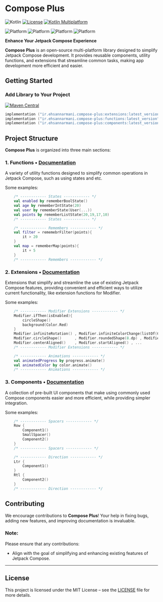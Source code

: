 
# **Compose Plus**

![Kotlin](https://img.shields.io/badge/Kotlin-2.1.0-orange)
[![License](https://img.shields.io/badge/License-Apache%202.0-blue.svg)](https://www.apache.org/licenses/LICENSE-2.0)
[![Kotlin Multiplatform](https://img.shields.io/badge/Kotlin-Multiplatform-blue)](https://kotlinlang.org/docs/reference/multiplatform.html)

![Platform](https://img.shields.io/badge/Android-3aab58)
![Platform](https://img.shields.io/badge/Desktop-097cd5)
![Platform](https://img.shields.io/badge/IOS-d32408)
![Platform](https://img.shields.io/badge/WasmJS-f7e025)

**Enhance Your Jetpack Compose Experience**

**Compose Plus** is an open-source multi-platform library designed to simplify Jetpack Compose development. It provides reusable components, utility functions, and extensions that streamline common tasks, making app development more efficient and easier.


## **Getting Started**

### **Add Library to Your Project**
[![Maven Central](https://img.shields.io/maven-central/v/ir.ehsannarmani.compose-plus/extensions?logo=kotlin&logoColor=%2325c2a0&label=Latest%20Version&color=%2325c2a0&cacheSeconds=1)](https://img.shields.io/maven-central/v/ir.ehsannarmani.compose-plus/extensions?logo=kotlin&logoColor=%2325c2a0&label=Latest%20Version&color=%2325c2a0&cacheSeconds=1)

```kotlin
implementation ("ir.ehsannarmani.compose-plus:extensions:latest_version")
implementation ("ir.ehsannarmani.compose-plus:functions:latest_version")
implementation ("ir.ehsannarmani.compose-plus:components:latest_version")
```

## **Project Structure**

**Compose Plus** is organized into three main sections:

### 1. Functions • [Documentation](https://ehsannarmani.github.io/compose-plus/functions/state/)
A variety of utility functions designed to simplify common operations in Jetpack Compose, such as using states and etc.


Some examples:
```kotlin
    /* ------------ States ------------ */
    val enabled by rememberBoolState()
    val age by rememberIntState(20)
    val user by rememberState(User(...))
    val points by rememberListState(20,19,17,10)
    /* ------------ States ------------ */

    /* ------------ Remembers ------------ */
    val filter = rememebrFilter(points){
        it > 20
    }
    val map = rememberMap(points){
        it + 5
    }
    /* ------------ Remembers ------------ */
```

### 2. Extensions • [Documentation](https://ehsannarmani.github.io/compose-plus/functions/state/)
Extensions that simplify and streamline the use of existing Jetpack Compose features, providing convenient and efficient ways to utilize current functionality, like extension functions for Modifier.

Some examples:
```kotlin
    /* ------------ Modifier Extensions ------------ */
    Modifier.ifThen(isEnabled){
        circleShape()
        background(Color.Red)
    }
    Modifier.infiniteRotation() , Modifier.infiniteColorChange(listOf(Color.Red,Color.Blue)) , ...
    Modifier.circleShape()      , Modifier.roundedShape(8.dp) , Modifier.smallRounded() , ...
    Modifier.centerAligned()    , Modifier.startAligned() , ...
    /* ------------ Modifier Extensions ------------ */

    /* ------------ Animations ------------ */
    val animatedProgress by progress.animate()
    val animatedColor by color.animate() 
    /* ------------ Animations ------------ */
```

### 3. Components • [Documentation](https://ehsannarmani.github.io/compose-plus/functions/state/)
A collection of pre-built UI components that make using commonly used Compose components easier and more efficient, while providing simpler integration.

Some examples:
```kotlin
    /* ------------ Spacers ------------ */
    Row {
        Component1()
        SmallSpacer()
        Component2()
    }
    /* ------------ Spacers ------------ */

    /* ------------ Direction ------------ */
    Ltr {
        Component1()
    }
    Rtl {
        Component2()
    }
    /* ------------ Direction ------------ */
```


## **Contributing**

We encourage contributions to **Compose Plus**! Your help in fixing bugs, adding new features, and improving documentation is invaluable.

### **Note**:
Please ensure that any contributions:
- Align with the goal of simplifying and enhancing existing features of Jetpack Compose.

---

## **License**

This project is licensed under the MIT License – see the [LICENSE](https://github.com/ehsannarmani/compose-plus/blob/master/LICENSE) file for more details.
